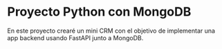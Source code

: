 # Proyecto Python con MongoDB

En este proyecto crearé un mini CRM con el objetivo de implementar una app backend usando FastAPI junto a MongoDB. 

